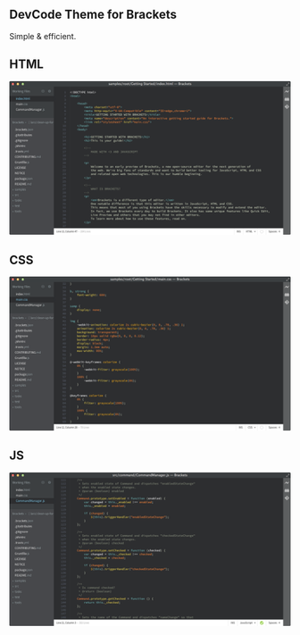 DevCode Theme for Brackets
--------------------------

Simple & efficient.

## HTML
![HTML Screenshot](https://github.com/Brackets-Themes/Lion/blob/master/screenshots/html.png)

## CSS
![CSS Screenshot](https://github.com/Brackets-Themes/Lion/blob/master/screenshots/css.png)

## JS
![JS Screenshot](https://github.com/Brackets-Themes/Lion/blob/master/screenshots/js.png)
